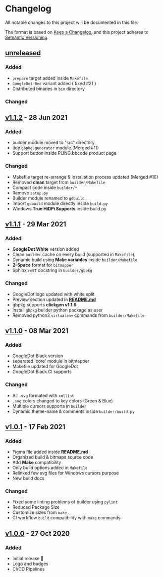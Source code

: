 # Changelog

All notable changes to this project will be documented in this file.

The format is based on [Keep a Changelog](https://keepachangelog.com/en/1.0.0/),
and this project adheres to [Semantic Versioning](https://semver.org/spec/v2.0.0.html).

## [unreleased]

### Added

- `prepare` target added inside `Makefile`
- `GoogleDot-Red` variant added ( fixed #21 )
- Distributed binaries in `bin` directory

### Changed

## [v1.1.2] - 28 Jun 2021

### Added

- builder module moved to "src" directory.
- tidy `gbpkg.generator` module.(Merged #11)
- Support button inside PLING.bbcode product page

### Changed

- Makefile target re-arrange & installation process updated (Merged #10)
- Removed **clean** target from `builder/Makefile`
- Compact code inside `builder/*`
- Remove `setup.py`
- Builder module renamed to `gdbuild`
- Import `gdbuild` module directly inside `build.py`
- Windows **True HiDPi Supports** inside build.py

## [v1.1.1] - 29 Mar 2021

### Added

- **GoogleDot White** version added
- Clean `builder` cache on every build (supported in `Makefile`)
- Dynamic build using **Make variables** inside `builder/Makefile`
- **2-Space** format for `bitmapper`
- Sphinx `reST` docstring in `builder/gbpkg`

### Changed

- GoogleDot logo updated with white split
- Preview section updated in **[README.md](./README.md)**
- gbpkg supports **clickgen v1.1.9**
- Install `gbpkg` builder python package as user
- Removed python3 `virtualenv` commands from `builder/Makefile`

## [v1.1.0] - 08 Mar 2021

### Added

- GoogleDot Black version
- separated 'core' module in bitmapper
- Makefile updated for GoogleDot
- GoogleDot Black CI supports

### Changed

- All `.svg` formated with `xmllint`
- `.svg` colors changed to key colors (Green & Blue)
- Multiple cursors supports in `builder`
- Dynamic theme-name & comments inside `builder/build.py`

## [v1.0.1] - 17 Feb 2021

### Added

- Figma file added inside **README.md**
- Organized build & bitmaps source code
- Add **Make** compatibility
- Only build options added in `Makefile`
- Relinked few svg files for Windows cursors purpose
- New build docs

### Changed

- Fixed some linting problems of builder using `pylint`
- Reduced Package Size
- Customize sizes from `make`
- CI workflow `build` compatibility with `make` commands

## [v1.0.0] - 27 Oct 2020

### Added

- Initial release 🎊
- Logo and badges
- CI/CD Pipelines

[unreleased]: https://github.com/ful1e5/Google_Cursor/compare/v1.1.2...main
[v1.1.2]: https://github.com/ful1e5/Google_Cursor/compare/v1.1.0...v1.1.2
[v1.1.1]: https://github.com/ful1e5/Google_Cursor/compare/v1.1.0...v1.1.1
[v1.1.0]: https://github.com/ful1e5/Google_Cursor/compare/v1.0.1...v1.1.0
[v1.0.1]: https://github.com/ful1e5/Google_Cursor/compare/v1.0.0...v1.0.1
[v1.0.0]: https://github.com/ful1e5/Google_Cursor/tree/v1.0.0
